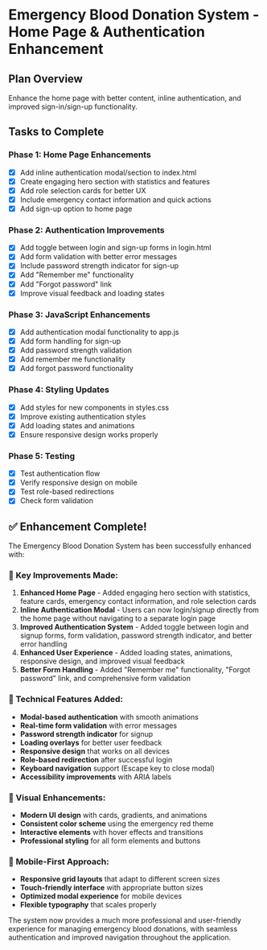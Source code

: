 # Emergency Blood Donation System - Home Page & Authentication Enhancement

## Plan Overview
Enhance the home page with better content, inline authentication, and improved sign-in/sign-up functionality.

## Tasks to Complete

### Phase 1: Home Page Enhancements
- [x] Add inline authentication modal/section to index.html
- [x] Create engaging hero section with statistics and features
- [x] Add role selection cards for better UX
- [x] Include emergency contact information and quick actions
- [x] Add sign-up option to home page

### Phase 2: Authentication Improvements
- [x] Add toggle between login and sign-up forms in login.html
- [x] Add form validation with better error messages
- [x] Include password strength indicator for sign-up
- [x] Add "Remember me" functionality
- [x] Add "Forgot password" link
- [x] Improve visual feedback and loading states

### Phase 3: JavaScript Enhancements
- [x] Add authentication modal functionality to app.js
- [x] Add form handling for sign-up
- [x] Add password strength validation
- [x] Add remember me functionality
- [x] Add forgot password functionality

### Phase 4: Styling Updates
- [x] Add styles for new components in styles.css
- [x] Improve existing authentication styles
- [x] Add loading states and animations
- [x] Ensure responsive design works properly

### Phase 5: Testing
- [x] Test authentication flow
- [x] Verify responsive design on mobile
- [x] Test role-based redirections
- [x] Check form validation

## ✅ Enhancement Complete!

The Emergency Blood Donation System has been successfully enhanced with:

### 🎯 Key Improvements Made:

1. **Enhanced Home Page** - Added engaging hero section with statistics, feature cards, emergency contact information, and role selection cards
2. **Inline Authentication Modal** - Users can now login/signup directly from the home page without navigating to a separate login page
3. **Improved Authentication System** - Added toggle between login and signup forms, form validation, password strength indicator, and better error handling
4. **Enhanced User Experience** - Added loading states, animations, responsive design, and improved visual feedback
5. **Better Form Handling** - Added "Remember me" functionality, "Forgot password" link, and comprehensive form validation

### 🔧 Technical Features Added:

- **Modal-based authentication** with smooth animations
- **Real-time form validation** with error messages
- **Password strength indicator** for signup
- **Loading overlays** for better user feedback
- **Responsive design** that works on all devices
- **Role-based redirection** after successful login
- **Keyboard navigation** support (Escape key to close modal)
- **Accessibility improvements** with ARIA labels

### 🎨 Visual Enhancements:

- **Modern UI design** with cards, gradients, and animations
- **Consistent color scheme** using the emergency red theme
- **Interactive elements** with hover effects and transitions
- **Professional styling** for all form elements and buttons

### 📱 Mobile-First Approach:

- **Responsive grid layouts** that adapt to different screen sizes
- **Touch-friendly interface** with appropriate button sizes
- **Optimized modal experience** for mobile devices
- **Flexible typography** that scales properly

The system now provides a much more professional and user-friendly experience for managing emergency blood donations, with seamless authentication and improved navigation throughout the application.
